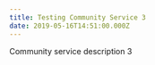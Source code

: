 ```yaml
---
title: Testing Community Service 3
date: 2019-05-16T14:51:00.000Z
---
```

Community service description 3

